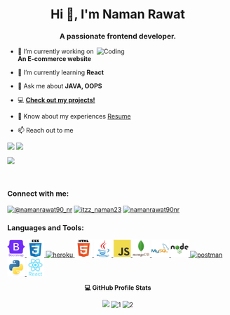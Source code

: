 <h1 align="center">Hi 👋, I'm Naman Rawat</h1>
<h3 align="center">A passionate frontend developer.</h3>
<img align="right" alt="Coding" width="300" src="https://github.com/mayankchaudhary26/Cool-Readme-ideas/blob/master/data/chill%20scene.gif">

- 🔭 I’m currently working on **An E-commerce website**

- 🌱 I’m currently learning **React**

- 💬 Ask me about **JAVA, OOPS**
  
- 💻 **[Check out my projects!](https://github.com/Itzz-naman23?tab=repositories)**

- 📄 Know about my experiences [Resume](https://drive.google.com/file/d/1RyIWI5Wny_rU-ptW54RSHCujmpUi96BO/view?usp=sharing)

- 📫 Reach out to me <br>

[![](https://img.shields.io/badge/-Naman_Rawat-blue?style=for-the-badge&logo=Linkedin&logoColor=white&link=https://www.linkedin.com/in/naman-rawat-826068202/)](https://www.linkedin.com/in/naman-rawat-826068202/)
[![](https://img.shields.io/badge/-namanrawat90.nr@gmail.com-c14438?style=for-the-badge&logo=gmail&logoColor=white&link=mailto:NamanRawat)](mailto:namanrawat90.nr@gmail.com)

[![](https://img.shields.io/badge/-Itzz-naman23-171515?style=for-the-badge&logo=github&logoColor=white)](https://github.com/Itzz-naman23)

  
 <br />



<h3 align="left">Connect with me:</h3>
<p align="lhttps://drive.google.com/file/d/1RyIWI5Wny_rU-ptW54RSHCujmpUi96BO/view?usp=sharinghttps://drive.google.com/file/d/1RyIWI5Wny_rU-ptW54RSHCujmpUi96BO/view?usp=sharinghttps://drive.google.com/file/d/1RyIWI5Wny_rU-ptW54RSHCujmpUi96BO/view?usp=sharinghttps://drive.google.com/file/d/1RyIWI5Wny_rU-ptW54RSHCujmpUi96BO/view?usp=sharinghttps://drive.google.com/file/d/1RyIWI5Wny_rU-ptW54RSHCujmpUi96BO/view?usp=sharingeft">
<a href="https://www.hackerrank.com/@namanrawat90_nr" target="blank"><img align="center" src="https://raw.githubusercontent.com/rahuldkjain/github-profile-readme-generator/master/src/images/icons/Social/hackerrank.svg" alt="@namanrawat90_nr" height="30" width="40" /></a>
<a href="https://www.leetcode.com/itzz_naman23" target="blank"><img align="center" src="https://raw.githubusercontent.com/rahuldkjain/github-profile-readme-generator/master/src/images/icons/Social/leet-code.svg" alt="itzz_naman23" height="30" width="40" /></a>
<a href="https://auth.geeksforgeeks.org/user/namanrawat90nr" target="blank"><img align="center" src="https://raw.githubusercontent.com/rahuldkjain/github-profile-readme-generator/master/src/images/icons/Social/geeks-for-geeks.svg" alt="namanrawat90nr" height="30" width="40" /></a>
</p>

<h3 align="left">Languages and Tools:</h3>
<p align="left"> <a href="https://getbootstrap.com" target="_blank" rel="noreferrer"> <img src="https://raw.githubusercontent.com/devicons/devicon/master/icons/bootstrap/bootstrap-plain-wordmark.svg" alt="bootstrap" width="40" height="40"/> </a> <a href="https://www.w3schools.com/css/" target="_blank" rel="noreferrer"> <img src="https://raw.githubusercontent.com/devicons/devicon/master/icons/css3/css3-original-wordmark.svg" alt="css3" width="40" height="40"/> </a> <a href="https://heroku.com" target="_blank" rel="noreferrer"> <img src="https://www.vectorlogo.zone/logos/heroku/heroku-icon.svg" alt="heroku" width="40" height="40"/> </a> <a href="https://www.w3.org/html/" target="_blank" rel="noreferrer"> <img src="https://raw.githubusercontent.com/devicons/devicon/master/icons/html5/html5-original-wordmark.svg" alt="html5" width="40" height="40"/> </a> <a href="https://www.java.com" target="_blank" rel="noreferrer"> <img src="https://raw.githubusercontent.com/devicons/devicon/master/icons/java/java-original.svg" alt="java" width="40" height="40"/> </a> <a href="https://developer.mozilla.org/en-US/docs/Web/JavaScript" target="_blank" rel="noreferrer"> <img src="https://raw.githubusercontent.com/devicons/devicon/master/icons/javascript/javascript-original.svg" alt="javascript" width="40" height="40"/> </a> <a href="https://www.mongodb.com/" target="_blank" rel="noreferrer"> <img src="https://raw.githubusercontent.com/devicons/devicon/master/icons/mongodb/mongodb-original-wordmark.svg" alt="mongodb" width="40" height="40"/> </a> <a href="https://www.mysql.com/" target="_blank" rel="noreferrer"> <img src="https://raw.githubusercontent.com/devicons/devicon/master/icons/mysql/mysql-original-wordmark.svg" alt="mysql" width="40" height="40"/> </a> <a href="https://nodejs.org" target="_blank" rel="noreferrer"> <img src="https://raw.githubusercontent.com/devicons/devicon/master/icons/nodejs/nodejs-original-wordmark.svg" alt="nodejs" width="40" height="40"/> </a> <a href="https://postman.com" target="_blank" rel="noreferrer"> <img src="https://www.vectorlogo.zone/logos/getpostman/getpostman-icon.svg" alt="postman" width="40" height="40"/> </a> <a href="https://www.python.org" target="_blank" rel="noreferrer"> <img src="https://raw.githubusercontent.com/devicons/devicon/master/icons/python/python-original.svg" alt="python" width="40" height="40"/> </a> <a href="https://reactjs.org/" target="_blank" rel="noreferrer"> <img src="https://raw.githubusercontent.com/devicons/devicon/master/icons/react/react-original-wordmark.svg" alt="react" width="40" height="40"/> </a> </p>

<summary style="text-align : center"><b>💻 GitHub Profile Stats</b>
  <br/>
  <p align="center">
  <img width="49%" src="https://github-readme-stats.vercel.app/api?username=Itzz-naman23&show_icons=true&locale=en&count_private=true&hide_border=true&title_color=fff&text_color=ddd&icon_color=1CADFB&bg_color=0F2D3D&include_all_commits=true" />
     <tr><td><img  width="49%" src="https://github-readme-streak-stats.herokuapp.com/?user=Itzz-naman23&theme=tokyonight"  display=block width=100% height=auto alt="1" ></td></tr>
<!--   <img width="49%" src="https://github-readme-streak-stats.herokuapp.com?user=MadhavMishra1607&hide_border=true&date_format=M%20j%5B%2C%20Y%5D&background=0F2D3D&stroke=1CADFB&ring=1CADFB&fire=1CADFB&currStreakNum=FFFFFF&sideNums=FFFFFF&currStreakLabel=1CADFB&border=DDDDDD00&sideLabels=DDDDDD&dates=CCCCCC" />
  </p> -->
 <td><img  width="49%" src="https://github-readme-stats.vercel.app/api/top-langs/?username=Itzz-naman23&theme=radical&layout=compact&hide=Jupyter%20Notebook"  display=block width=100% height=auto  alt="2" ></td>
  </summary>
<p align="center">
</p>
